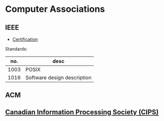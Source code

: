 # Computer Associations


## IEEE

- [Certification](https://www.computer.org/education/certifications)

Standards:

| no.  | desc                        |
|---- |--------------------------- |
| 1003 | POSIX                       |
| 1016 | Software design description |


## ACM


## [Canadian Information Processing Society (CIPS)](http://cips.ca)